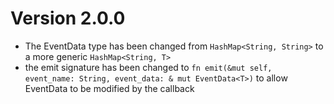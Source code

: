 Version 2.0.0
=============

- The EventData type has been changed from `HashMap<String, String>` to a more generic `HashMap<String, T>`
- the emit signature has been changed to `fn emit(&mut self, event_name: String, event_data: & mut EventData<T>)` to allow EventData to be modified by the callback
